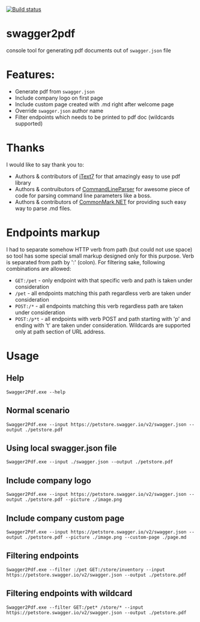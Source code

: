 [![Build status](https://dev.azure.com/andrzejderylo/swagger2pdf/_apis/build/status/swagger2pdf-netcore)](https://dev.azure.com/andrzejderylo/swagger2pdf/_build/latest?definitionId=3)

# swagger2pdf
console tool for generating pdf documents out of `swagger.json` file 

# Features:
- Generate pdf from `swagger.json`
- Include company logo on first page
- Include custom page created with .md right after welcome page
- Override `swagger.json` author name
- Filter endpoints which needs to be printed to pdf doc (wildcards supported)

# Thanks
I would like to say thank you to:
- Authors & contributors of [iText7](https://github.com/itext/itext7-dotnet) for that amazingly easy to use pdf library
- Authors & contruibutors of [CommandLineParser](https://github.com/commandlineparser/commandline) for awesome piece of code for parsing command line parameters like 
a boss. 
- Authors & contributors of [CommonMark.NET](https://github.com/Knagis/CommonMark.NET/) for providing such easy way to parse .md files.

# Endpoints markup
I had to separate somehow HTTP verb from path (but could not use space) so tool has some special small markup designed only for this purpose. Verb is separated from path by ':' (colon). 
For filtering sake, following combinations are allowed: 
- `GET:/pet` - only endpoint with that specific verb and path is taken under consideration
- `/pet` - all endpoints matching this path regardless verb are taken under consideration
- `POST:/*` - all endpoints matching this verb regardless path are taken under consideration
- `POST:/p*t` - all endpoints with verb POST and path starting with 'p' and ending with 't' are taken under consideration. Wildcards are supported only at path section of URL address.

# Usage
## Help
`Swagger2Pdf.exe --help`
## Normal scenario
`Swagger2Pdf.exe --input https://petstore.swagger.io/v2/swagger.json --output ./petstore.pdf`
## Using local swagger.json file
`Swagger2Pdf.exe --input ./swagger.json --output ./petstore.pdf`
## Include company logo
``Swagger2Pdf.exe --input https://petstore.swagger.io/v2/swagger.json --output ./petstore.pdf --picture ./image.png``
## Include company custom page
``Swagger2Pdf.exe --input https://petstore.swagger.io/v2/swagger.json --output ./petstore.pdf --picture ./image.png --custom-page ./page.md``
## Filtering endpoints
`Swagger2Pdf.exe --filter :/pet GET:/store/inventory --input https://petstore.swagger.io/v2/swagger.json --output ./petstore.pdf`
## Filtering endpoints with wildcard
`Swagger2Pdf.exe --filter GET:/pet* /store/* --input https://petstore.swagger.io/v2/swagger.json --output ./petstore.pdf`
  
